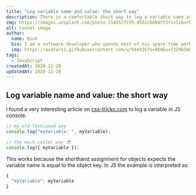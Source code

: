 ```yaml
---
title: "Log variable name and value: the short way"
description: There is a comfortable short way to log a variable name and value in JS
img: https://images.unsplash.com/photo-1542577195-d562c6698ff3?ixlib=rb-1.2.1&ixid=MXwxMjA3fDB8MHxzZWFyY2h8Nnx8dHVubmVsfGVufDB8fDB8&auto=format&fit=crop&w=600&q=60
alt: tunnel image
author: 
  name: Nick
  bio: I am a software developer who spends most of his spare time working on open source projects. I also like taking pictures and playing table football.
  img: https://avatars1.githubusercontent.com/u/544436?s=460&u=f229b588fbb1b79aab2ab6f029cec5e6e7909af1&v=4
tags: 
  - JavaScript
createdAt: 2020-11-28
updatedAt: 2020-11-28
---
```


## Log variable name and value: the short way

I found a very interesting article on [css-tricks.com](https://css-tricks.com/console-log-myvariable/) to log a variable in JS console.

 ```javascript
// my old-fashioned way
console.log("myVariable: ", myVariable);

// the much cooler way 😎
console.log({ myVariable });
 ```

This works because the shorthand assignment for objects expects the variable name is equal to the object key.
In JS the example is interpreted as:

```javascript
{ 
  "myVariable": myVariable
}
```
